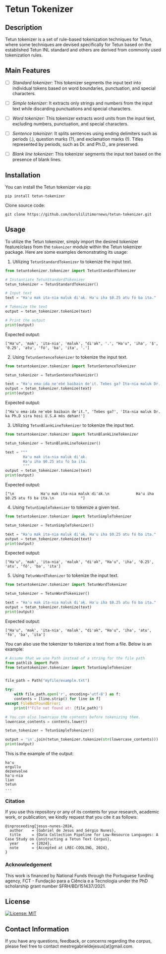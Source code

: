 # Tetun Tokenizer

## Description
Tetun tokenizer is a set of rule-based tokenization techniques for Tetun, where some techniques are devised specifically for Tetun based on the established Tetun INL standard and others are derived from commonly used tokenization rules.


## Main Features
- [ ] _Standard tokenizer:_ This tokenizer segments the input text into individual tokens based on word boundaries, punctuation, and special characters.
- [ ] _Simple tokenizer:_ It extracts only strings and numbers from the input text while discarding punctuations and special characters.
- [ ] _Word tokenizer:_ This tokenizer extracts word units from the input text, excluding numbers, punctuation, and special characters.
- [ ] _Sentence tokenizer:_ It splits sentences using ending delimiters such as periods (.), question marks (?), and exclamation marks (!). Titles represented by periods, such as Dr. and Ph.D., are preserved.
- [ ] _Blank line tokenizer:_ This tokenizer segments the input text based on the presence of blank lines.


## Installation

You can install the Tetun tokenizer via pip:

```
pip install tetun-tokenizer

```

Clone source code:

```
git clone https://github.com/borulilitimornews/tetun-tokenizer.git

```


## Usage

To utilize the Tetun tokenizer, simply import the desired tokenizer feature/class from the `tokenizer` module within the Tetun tokenizer package. Here are some examples demonstrating its usage:

1. Utilizing  `TetunStandardTokenizer` to tokenize the input text.

```python
from tetuntokenizer.tokenizer import TetunStandardTokenizer

# Instantiate TetunStandardTokenizer
tetun_tokenizer = TetunStandardTokenizer()

# Input text
text = "Ha'u mak ita-nia maluk di'ak. Ha'u iha $0.25 atu fó ba ita."

# Tokenize the text
output = tetun_tokenizer.tokenize(text)

# Print the output
print(output)
```

Expected output:

```
["Ha'u", 'mak', 'ita-nia', 'maluk', "di'ak", '.', "Ha'u", 'iha', '$', '0.25', 'atu', 'fó', 'ba', 'ita', '.']
```

2. Using `TetunSentenceTokenizer` to tokenize the input text.

```python
from tetuntokenizer.tokenizer import TetunSentenceTokenizer

tetun_tokenizer = TetunSentenceTokenizer()

text = "Ha'u ema-ida ne'ebé baibain de'it. Tebes ga? Ita-nia maluk Dr. ka Ph.D sira hosi U.S.A mós dehan!"
output = tetun_tokenizer.tokenize(text)
print(output)
```

Expected output:

```
["Ha'u ema-ida ne'ebé baibain de'it.", 'Tebes ga?', 'Ita-nia maluk Dr. ka Ph.D sira hosi U.S.A mós dehan!']
```

3. Utilizing `TetunBlankLineTokenizer` to tokenize the input text.

```python
from tetuntokenizer.tokenizer import TetunBlankLineTokenizer

tetun_tokenizer = TetunBlankLineTokenizer()

text = """
        Ha'u mak ita-nia maluk di'ak.
        Ha'u iha $0.25 atu fó ba ita.
        """
output = tetun_tokenizer.tokenize(text)
print(output)
```

Expected output:

```
["\n            Ha'u mak ita-nia maluk di'ak.\n            Ha'u iha $0.25 atu fó ba ita.\n            "]
```

4. Using `TetunSimpleTokenizer` to tokenize a given text.

```python
from tetuntokenizer.tokenizer import TetunSimpleTokenizer

tetun_tokenizer = TetunSimpleTokenizer()

text = "Ha'u mak ita-nia maluk di'ak. Ha'u iha $0.25 atu fó ba ita."
output = tetun_tokenizer.tokenize(text)
print(output)
```

Expected output:

```
["Ha'u", 'mak', 'ita-nia', 'maluk', "di'ak", "Ha'u", 'iha', '0.25', 'atu', 'fó', 'ba', 'ita']
```

5. Using `TetunWordTokenizer` to tokenize the input text.

```python
from tetuntokenizer.tokenizer import TetunWordTokenizer

tetun_tokenizer = TetunWordTokenizer()

text = "Ha'u mak ita-nia maluk di'ak. Ha'u iha $0.25 atu fó ba ita."
output = tetun_tokenizer.tokenize(text)
print(output)
```

Expected output:

```
["Ha'u", 'mak', 'ita-nia', 'maluk', "di'ak", "Ha'u", 'iha', 'atu', 'fó', 'ba', 'ita']
```

You can also use the tokenizer to tokenize a text from a file. Below is an example:

```python
# Assume that we use Path instead of a string for the file path
from pathlib import Path
from tetuntokenizer.tokenizer import TetunSimpleTokenizer


file_path = Path("myfile/example.txt")

try:
    with file_path.open('r', encoding='utf-8') as f:
    contents = [line.strip() for line in f]
except FileNotFoundError:
    print(f"File not found at: {file_path}")

# You can also lowercase the contents before tokenizing them.
lowercase_contents = contents.lower()

tetun_tokenizer = TetunSimpleTokenizer()

output = '\n'.join(tetun_tokenizer.tokenize(str(lowercase_contents)))
print(output)

```

This is the example of the output:

```
ha'u
orgullu
dezenvolve
ha'u-nia
lian
tetun 
...
```

### Citation
If you use this repository or any of its contents for your research, academic work, or publication, we kindly request that you cite it as follows:

````
@inproceeding{jesus-nunes-2024,
  author    = {Gabriel de Jesus and Sérgio Nunes},
  title     = {Data Collection Pipeline for Low-Resource Languages: A Case Study on Constructing a Tetun Text Corpus},
  year      = {2024},
  note      = {Accepted at LREC-COOLING, 2024},
}
````


### Acknowledgement
This work is financed by National Funds through the Portuguese funding agency, FCT - Fundação para a Ciência e a Tecnologia under the PhD scholarship grant number SFRH/BD/151437/2021.


## License

[![License: MIT](https://img.shields.io/badge/License-MIT-yellow.svg)](https://opensource.org/licenses/MIT)


## Contact Information
If you have any questions, feedback, or concerns regarding the corpus, please feel free to contact mestregabrieldejesus[at]gmail.com.
